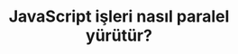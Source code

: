 ---
layout: post
title: JavaScript işleri nasıl paralel yürütür?
ext-url: https://medium.com/@gokhansengun/javascript-i%C5%9Fleri-nas%C4%B1l-paralel-y%C3%BCr%C3%BCt%C3%BCr-24f92f71f9bd
lang: tr
medium: yes
---